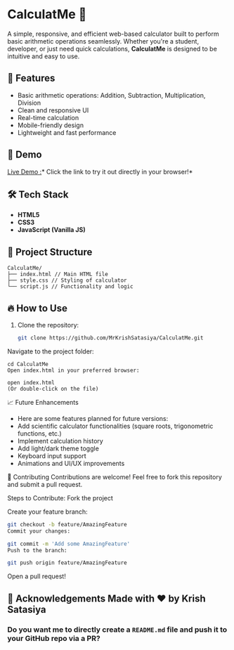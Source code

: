 # CalculatMe 🧮

A simple, responsive, and efficient web-based calculator built to perform basic arithmetic operations seamlessly. Whether you're a student, developer, or just need quick calculations, **CalculatMe** is designed to be intuitive and easy to use.

## 🚀 Features

- Basic arithmetic operations: Addition, Subtraction, Multiplication, Division
- Clean and responsive UI
- Real-time calculation
- Mobile-friendly design
- Lightweight and fast performance

## 📸 Demo

[Live Demo :](https://play.google.com/store/apps/details?id=com.calculatMe.KrishSatasiya&hl=en)* Click the link to try it out directly in your browser!*

## 🛠️ Tech Stack

- **HTML5**
- **CSS3**
- **JavaScript (Vanilla JS)**

## 📂 Project Structure
```
CalculatMe/
├── index.html // Main HTML file
├── style.css // Styling of calculator
└── script.js // Functionality and logic
```
## 🔥 How to Use

1. Clone the repository:
   ```bash
   git clone https://github.com/MrKrishSatasiya/CalculatMe.git
Navigate to the project folder:
```
cd CalculatMe
Open index.html in your preferred browser:

open index.html
(Or double-click on the file)
```
📈 Future Enhancements
-  Here are some features planned for future versions:
-  Add scientific calculator functionalities (square roots, trigonometric functions, etc.)
-  Implement calculation history
-  Add light/dark theme toggle
-  Keyboard input support
-  Animations and UI/UX improvements

🤝 Contributing
Contributions are welcome!
Feel free to fork this repository and submit a pull request.

Steps to Contribute:
Fork the project

Create your feature branch:

```bash
git checkout -b feature/AmazingFeature
Commit your changes:

git commit -m 'Add some AmazingFeature'
Push to the branch:

git push origin feature/AmazingFeature
```
Open a pull request!

🙌 Acknowledgements
Made with ❤️ by Krish Satasiya
---

### **Do you want me to directly create a `README.md` file and push it to your GitHub repo via a PR?**  
